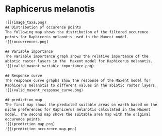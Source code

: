 # Raphicerus melanotis 
    ![](image_taxa.png) 
    ## Distribution of occurence points 
    The following map shows the distribution of the filtered occurence points for Raphicerus melanotis used in the Maxent model. 
    ![](occurrences.png)
    
    ## Variable importance 
    The variable importance graph shows the relative importance of the abiotic raster layers in the  Maxent model for Raphicerus melanotis. 
    ![](valid_maxent_variable_importance.png)
    
    ## Response curve 
    The response curve graphs show the response of the Maxent model for Raphicerus melanotis to different values in the abiotic raster layers. 
    ![](valid_maxent_response_curve.png)
    
    ## prediction map 
    The first map shows the predicted suitable areas on earth based on the niche preferences for Raphicerus melanotis calculated in the Maxent model. The second map shows the suitable area map with the original occurence points. 
    ![](prediction_map.png)
    ![](prediction_occurence_map.png)
    
